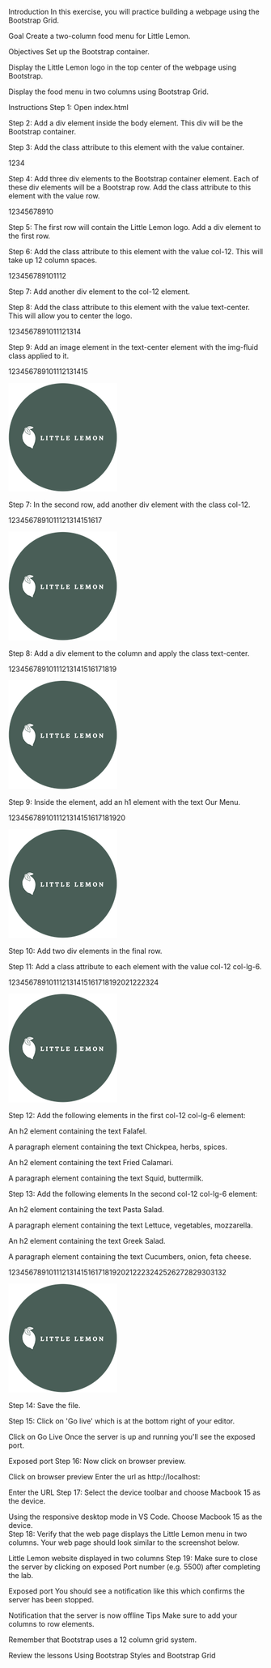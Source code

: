 Introduction
In this exercise, you will practice building a webpage using the Bootstrap Grid.

Goal
Create a two-column food menu for Little Lemon.

Objectives
Set up the Bootstrap container.

Display the Little Lemon logo in the top center of the webpage using Bootstrap.

Display the food menu in two columns using Bootstrap Grid.

Instructions
Step 1: Open index.html

Step 2: Add a div element inside the body element. This div will be the Bootstrap container. 

Step 3: Add the class attribute to this element with the value container.

1234
<body>
    <div class="container">
    </div>
</body>
Step 4: Add three div elements to the Bootstrap container element. Each of these div elements will be a Bootstrap row. Add the class attribute to this element with the value row.

12345678910
<body>
    <div class="container">
        <div class="row">
        </div>
        <div class="row">
        </div>
        <div class="row">
        </div>
    </div>
</body>
Step 5: The first row will contain the Little Lemon logo. Add a div element to the first row. 

Step 6: Add the class attribute to this element with the value col-12. This will take up 12 column spaces.

123456789101112
<body>
    <div class="container">
        <div class="row">
            <div class="col-12">
            </div>
        </div>
        <div class="row">
        </div>
        <div class="row">
        </div>

Step 7: Add another div element to the col-12 element. 

Step 8: Add the class attribute to this element with the value text-center. This will allow you to center the logo.

1234567891011121314
<body>
    <div class="container">
        <div class="row">
            <div class="col-12">
                <div class="text-center">
                </div>
            </div>
        </div>
        <div class="row">
        </div>

Step 9: Add an image element in the text-center element with the img-fluid class applied to it.

123456789101112131415
<body>
    <div class="container">
        <div class="row">
            <div class="col-12">
                <div class="text-center">
                    <img src="logo.png" class="img-fluid">
                </div>
            </div>
        </div>
        <div class="row">

Step 7: In the second row, add another div element with the class col-12.

1234567891011121314151617
<body>
    <div class="container">
        <div class="row">
            <div class="col-12">
                <div class="text-center">
                    <img src="logo.png" class="img-fluid">
                </div>
            </div>
        </div>
        <div class="row">

Step 8: Add a div element to the column and apply the class text-center.

12345678910111213141516171819
<body>
    <div class="container">
        <div class="row">
            <div class="col-12">
                <div class="text-center">
                    <img src="logo.png" class="img-fluid">
                </div>
            </div>
        </div>
        <div class="row">

Step 9: Inside the element, add an h1 element with the text Our Menu.

1234567891011121314151617181920
<body>
    <div class="container">
        <div class="row">
            <div class="col-12">
                <div class="text-center">
                    <img src="logo.png" class="img-fluid">
                </div>
            </div>
        </div>
        <div class="row">

Step 10: Add two div elements in the final row. 

Step 11: Add a class attribute to each element with the value col-12 col-lg-6.

123456789101112131415161718192021222324
<body>
    <div class="container">
        <div class="row">
            <div class="col-12">
                <div class="text-center">
                    <img src="logo.png" class="img-fluid">
                </div>
            </div>
        </div>
        <div class="row">

Step 12: Add the following elements in the first col-12 col-lg-6 element: 

An h2 element containing the text Falafel.

A paragraph element containing the text Chickpea, herbs, spices.

An h2 element containing the text Fried Calamari.

A paragraph element containing the text Squid, buttermilk.

Step 13: Add the following elements In the second col-12 col-lg-6 element:

An h2 element containing the text Pasta Salad.

A paragraph element containing the text Lettuce, vegetables, mozzarella.

An h2 element containing the text Greek Salad.

A paragraph element containing the text Cucumbers, onion, feta cheese.

1234567891011121314151617181920212223242526272829303132
<body>
    <div class="container">
        <div class="row">
            <div class="col-12">
                <div class="text-center">
                    <img src="logo.png" class="img-fluid">
                </div>
            </div>
        </div>
        <div class="row">

Step 14: Save the file.

Step 15: Click on 'Go live' which is at the bottom right of your editor.

Click on Go Live
Once the server is up and running you'll see the exposed port.

Exposed port
Step 16: Now click on browser preview. 

Click on browser preview
Enter the url as http://localhost:<exposed port>  

Enter the URL
Step 17: Select the device toolbar and choose Macbook 15 as the device.

Using the responsive desktop mode in VS Code. Choose Macbook 15 as the device.  
Step 18: Verify that the web page displays the Little Lemon menu in two columns. Your web page should look similar to the screenshot below.

Little Lemon website displayed in two columns
Step 19: Make sure to close the server by clicking on exposed Port number (e.g. 5500) after completing the lab.

Exposed port
You should see a notification like this which confirms the server has been stopped.

Notification that the server is now offline
Tips
Make sure to add your columns to row elements.

Remember that Bootstrap uses a 12 column grid system.

Review the lessons Using Bootstrap Styles and Bootstrap Grid
